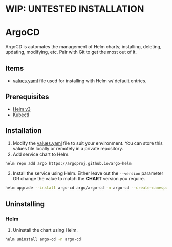 # WIP: UNTESTED INSTALLATION
# ArgoCD
ArgoCD is automates the management of Helm charts; installing, deleting, updating, modifying, etc. Pair with Git to get the most out of it.

## Items
* [values.yaml](values.yaml) file used for installing with Helm w/ default entries.

## Prerequisites
* [Helm v3](https://helm.sh/docs/intro/install/)
* [Kubectl](https://kubernetes.io/docs/tasks/tools/#kubectl)

## Installation
1. Modify the [values.yaml](values.yaml) file to suit your environment. You can store this values file locally or remotely in a private repository.
2. Add service chart to Helm.
```bash
helm repo add argo https://argoproj.github.io/argo-helm
```
3. Install the service using Helm. Either leave out the `--version` parameter OR change the value to match the **CHART** version you require.
```bash
helm upgrade --install argo-cd argo/argo-cd -n argo-cd --create-namespace -f values.yaml --version=7.4.5 --atomic
```

## Uninstalling
### Helm
1. Uninstall the chart using Helm.
```bash
helm uninstall argo-cd -n argo-cd
```